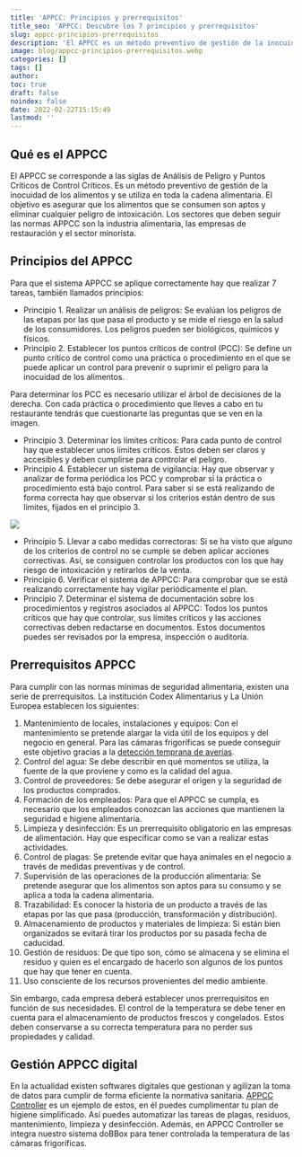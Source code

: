```yaml
---
title: 'APPCC: Principios y prerrequisitos'
title_seo: 'APPCC: Descubre los 7 principios y prerrequisitos'
slug: appcc-principios-prerrequisitos
description: 'El APPCC es un método preventivo de gestión de la inocuidad de los alimentos y se utiliza en toda la cadena alimentaria.'
image: blog/appcc-principios-prerrequisitos.webp
categories: []
tags: []
author: 
toc: true
draft: false
noindex: false
date: 2022-02-22T15:15:49
lastmod: ''
---
```


## Qué es el APPCC

El APPCC se corresponde a las siglas de Análisis de Peligro y Puntos Críticos de Control Críticos. Es un método preventivo de gestión de la inocuidad de los alimentos y se utiliza en toda la cadena alimentaria. El objetivo es asegurar que los alimentos que se consumen son aptos y eliminar cualquier peligro de intoxicación. Los sectores que deben seguir las normas APPCC son la industria alimentaria, las empresas de restauración y el sector minorista.

## Principios del APPCC

Para que el sistema APPCC se aplique correctamente hay que realizar 7 tareas, también llamados principios:

- Principio 1. Realizar un análisis de peligros: Se evalúan los peligros de las etapas por las que pasa el producto y se mide el riesgo en la salud de los consumidores. Los peligros pueden ser biológicos, químicos y físicos.
- Principio 2. Establecer los puntos críticos de control (PCC): Se define un punto crítico de control como una práctica o procedimiento en el que se puede aplicar un control para prevenir o suprimir el peligro para la inocuidad de los alimentos.

Para determinar los PCC es necesario utilizar el árbol de decisiones de la derecha. Con cada práctica o procedimiento que lleves a cabo en tu restaurante tendrás que cuestionarte las preguntas que se ven en la imagen.

- Principio 3. Determinar los límites críticos: Para cada punto de control hay que establecer unos límites críticos. Estos deben ser claros y accesibles y deben cumplirse para controlar el peligro.
- Principio 4. Establecer un sistema de vigilancia: Hay que observar y analizar de forma periódica los PCC y comprobar si la práctica o procedimiento está bajo control. Para saber si se está realizando de forma correcta hay que observar si los criterios están dentro de sus límites, fijados en el principio 3.

![](blog/arbol-decision-appcc.webp)

- Principio 5. Llevar a cabo medidas correctoras: Si se ha visto que alguno de los criterios de control no se cumple se deben aplicar acciones correctivas. Así, se consiguen controlar los productos con los que hay riesgo de intoxicación y retirarlos de la venta.
- Principio 6. Verificar el sistema de APPCC: Para comprobar que se está realizando correctamente hay vigilar periódicamente el plan.
- Principio 7. Determinar el sistema de documentación sobre los procedimientos y registros asociados al APPCC: Todos los puntos críticos que hay que controlar, sus límites críticos y las acciones correctivas deben redactarse en documentos. Estos documentos puedes ser revisados por la empresa, inspección o auditoría.

## Prerrequisitos APPCC

Para cumplir con las normas mínimas de seguridad alimentaria, existen una serie de prerrequisitos. La institución Codex Alimentarius y La Unión Europea establecen los siguientes:

1. Mantenimiento de locales, instalaciones y equipos: Con el mantenimiento se pretende alargar la vida útil de los equipos y del negocio en general. Para las cámaras frigoríficas se puede conseguir este objetivo gracias a la [detección temprana de averías](/p/deteccion-temprana-de-averias/).
2. Control del agua: Se debe describir en qué momentos se utiliza, la fuente de la que proviene y como es la calidad del agua.
3. Control de proveedores: Se debe asegurar el origen y la seguridad de los productos comprados.
4. Formación de los empleados: Para que el APPCC se cumpla, es necesario que los empleados conozcan las acciones que mantienen la seguridad e higiene alimentaria.
5. Limpieza y desinfección: Es un prerrequisito obligatorio en las empresas de alimentación. Hay que especificar como se van a realizar estas actividades.
6. Control de plagas: Se pretende evitar que haya animales en el negocio a través de medidas preventivas y de control.
7. Supervisión de las operaciones de la producción alimentaria: Se pretende asegurar que los alimentos son aptos para su consumo y se aplica a toda la cadena alimentaria.
8. Trazabilidad: Es conocer la historia de un producto a través de las etapas por las que pasa (producción, transformación y distribución).
9. Almacenamiento de productos y materiales de limpieza: Si están bien organizados se evitará tirar los productos por su pasada fecha de caducidad.
10. Gestión de residuos: De que tipo son, cómo se almacena y se elimina el residuo y quien es el encargado de hacerlo son algunos de los puntos que hay que tener en cuenta.
11. Uso consciente de los recursos provenientes del medio ambiente.

Sin embargo, cada empresa deberá establecer unos prerrequisitos en función de sus necesidades. El control de la temperatura se debe tener en cuenta para el almacenamiento de productos frescos y congelados. Estos deben conservarse a su correcta temperatura para no perder sus propiedades y calidad.

## Gestión APPCC digital

En la actualidad existen softwares digitales que gestionan y agilizan la toma de datos para cumplir de forma eficiente la normativa sanitaria. [APPCC Controller](https://appcc-controller.com/) es un ejemplo de estos, en él puedes cumplimentar tu plan de higiene simplificado. Así puedes automatizar las tareas de plagas, residuos, mantenimiento, limpieza y desinfección. Además, en APPCC Controller se integra nuestro sistema doBBox para tener controlada la temperatura de las cámaras frigoríficas.